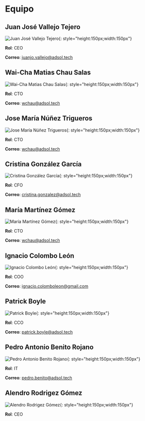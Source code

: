 # Equipo 

## Juan José Vallejo Tejero

![Juan José Vallejo Tejero](./img/equipo/juanjo.jpeg){: style="height:150px;width:150px"}

**Rol**: CEO

**Correo**: juanjo.vallejo@adsol.tech

## Wai-Cha Matias Chau Salas

![Wai-Cha Matias Chau Salas](./img/equipo/matias.jpeg){: style="height:150px;width:150px"}

**Rol**: CTO

**Correo**: wchau@adsol.tech

## Jose María Núñez Trigueros

![Jose María Núñez Trigueros](./img/equipo/josemaria.jpeg){: style="height:150px;width:150px"}

**Rol**: CTO

**Correo**: wchau@adsol.tech

## Cristina González García

![Cristina González García](./img/equipo/cristina.jpeg){: style="height:150px;width:150px"}

**Rol**: CFO

**Correo**: cristina.gonzalez@adsol.tech

## María Martínez Gómez

![María Martínez Gómez](./img/equipo/maria.jpeg){: style="height:150px;width:150px"}

**Rol**: CTO

**Correo**: wchau@adsol.tech

## Ignacio Colombo León 

![Ignacio Colombo León](./img/equipo/nacho.jpeg){: style="height:150px;width:150px"}

**Rol**: COO

**Correo**: ignacio.colomboleon@gmail.com

## Patrick Boyle

![Patrick Boyle](./img/equipo/patrick.jpeg){: style="height:150px;width:150px"}

**Rol**: CCO

**Correo**: patrick.boyle@adsol.tech

## Pedro Antonio Benito Rojano

![Pedro Antonio Benito Rojano](./img/equipo/pedro.jpeg){: style="height:150px;width:150px"}

**Rol**: IT

**Correo**: pedro.benito@adsol.tech

## Alendro Rodrigez Gómez 

![Alendro Rodrigez Gómez](./img/equipo/alejandro.jpeg){: style="height:150px;width:150px"}

**Rol**: CEO

